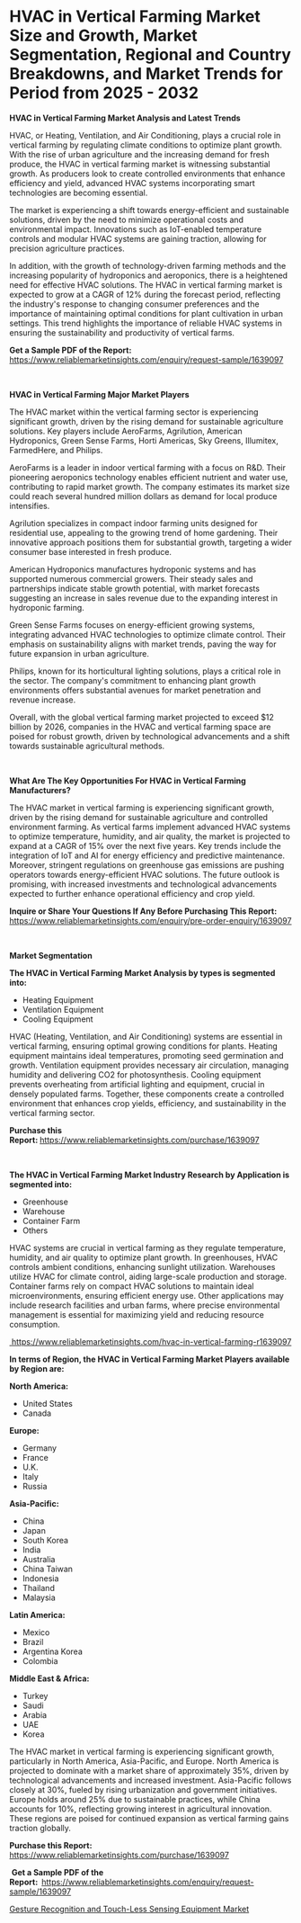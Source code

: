 <p><h1>HVAC in Vertical Farming Market Size and Growth, Market Segmentation, Regional and Country Breakdowns, and Market Trends for Period from 2025 -  2032</h1></p><p><strong>HVAC in Vertical Farming Market Analysis and Latest Trends</strong></p>
<p><p>HVAC, or Heating, Ventilation, and Air Conditioning, plays a crucial role in vertical farming by regulating climate conditions to optimize plant growth. With the rise of urban agriculture and the increasing demand for fresh produce, the HVAC in vertical farming market is witnessing substantial growth. As producers look to create controlled environments that enhance efficiency and yield, advanced HVAC systems incorporating smart technologies are becoming essential. </p><p>The market is experiencing a shift towards energy-efficient and sustainable solutions, driven by the need to minimize operational costs and environmental impact. Innovations such as IoT-enabled temperature controls and modular HVAC systems are gaining traction, allowing for precision agriculture practices. </p><p>In addition, with the growth of technology-driven farming methods and the increasing popularity of hydroponics and aeroponics, there is a heightened need for effective HVAC solutions. The HVAC in vertical farming market is expected to grow at a CAGR of 12% during the forecast period, reflecting the industry's response to changing consumer preferences and the importance of maintaining optimal conditions for plant cultivation in urban settings. This trend highlights the importance of reliable HVAC systems in ensuring the sustainability and productivity of vertical farms.</p></p>
<p><strong>Get a Sample PDF of the Report:&nbsp;</strong> <a href="https://www.reliablemarketinsights.com/enquiry/request-sample/1639097?utm_campaign=2214&utm_medium=2&utm_source=Github&utm_content=ia&utm_term=23032025&utm_id=hvac-in-vertical-farming">https://www.reliablemarketinsights.com/enquiry/request-sample/1639097</a></p>
<p>&nbsp;</p>
<p><strong>HVAC in Vertical Farming Major Market Players</strong></p>
<p><p>The HVAC market within the vertical farming sector is experiencing significant growth, driven by the rising demand for sustainable agriculture solutions. Key players include AeroFarms, Agrilution, American Hydroponics, Green Sense Farms, Horti Americas, Sky Greens, Illumitex, FarmedHere, and Philips.</p><p>AeroFarms is a leader in indoor vertical farming with a focus on R&D. Their pioneering aeroponics technology enables efficient nutrient and water use, contributing to rapid market growth. The company estimates its market size could reach several hundred million dollars as demand for local produce intensifies.</p><p>Agrilution specializes in compact indoor farming units designed for residential use, appealing to the growing trend of home gardening. Their innovative approach positions them for substantial growth, targeting a wider consumer base interested in fresh produce.</p><p>American Hydroponics manufactures hydroponic systems and has supported numerous commercial growers. Their steady sales and partnerships indicate stable growth potential, with market forecasts suggesting an increase in sales revenue due to the expanding interest in hydroponic farming.</p><p>Green Sense Farms focuses on energy-efficient growing systems, integrating advanced HVAC technologies to optimize climate control. Their emphasis on sustainability aligns with market trends, paving the way for future expansion in urban agriculture.</p><p>Philips, known for its horticultural lighting solutions, plays a critical role in the sector. The company's commitment to enhancing plant growth environments offers substantial avenues for market penetration and revenue increase.</p><p>Overall, with the global vertical farming market projected to exceed $12 billion by 2026, companies in the HVAC and vertical farming space are poised for robust growth, driven by technological advancements and a shift towards sustainable agricultural methods.</p></p>
<p>&nbsp;</p>
<p><strong>What Are The Key Opportunities For HVAC in Vertical Farming Manufacturers?</strong></p>
<p><p>The HVAC market in vertical farming is experiencing significant growth, driven by the rising demand for sustainable agriculture and controlled environment farming. As vertical farms implement advanced HVAC systems to optimize temperature, humidity, and air quality, the market is projected to expand at a CAGR of 15% over the next five years. Key trends include the integration of IoT and AI for energy efficiency and predictive maintenance. Moreover, stringent regulations on greenhouse gas emissions are pushing operators towards energy-efficient HVAC solutions. The future outlook is promising, with increased investments and technological advancements expected to further enhance operational efficiency and crop yield.</p></p>
<p><strong>Inquire or Share Your Questions If Any Before Purchasing This Report:</strong> <a href="https://www.reliablemarketinsights.com/enquiry/pre-order-enquiry/1639097?utm_campaign=2214&utm_medium=2&utm_source=Github&utm_content=ia&utm_term=23032025&utm_id=hvac-in-vertical-farming">https://www.reliablemarketinsights.com/enquiry/pre-order-enquiry/1639097</a></p>
<p>&nbsp;</p>
<p><strong>Market Segmentation</strong></p>
<p><strong>The HVAC in Vertical Farming Market Analysis by types is segmented into:</strong></p>
<p><ul><li>Heating Equipment</li><li>Ventilation Equipment</li><li>Cooling Equipment</li></ul></p>
<p><p>HVAC (Heating, Ventilation, and Air Conditioning) systems are essential in vertical farming, ensuring optimal growing conditions for plants. Heating equipment maintains ideal temperatures, promoting seed germination and growth. Ventilation equipment provides necessary air circulation, managing humidity and delivering CO2 for photosynthesis. Cooling equipment prevents overheating from artificial lighting and equipment, crucial in densely populated farms. Together, these components create a controlled environment that enhances crop yields, efficiency, and sustainability in the vertical farming sector.</p></p>
<p><strong>Purchase this Report:&nbsp;</strong><a href="https://www.reliablemarketinsights.com/purchase/1639097?utm_campaign=2214&utm_medium=2&utm_source=Github&utm_content=ia&utm_term=23032025&utm_id=hvac-in-vertical-farming">https://www.reliablemarketinsights.com/purchase/1639097</a></p>
<p>&nbsp;</p>
<p><strong>The HVAC in Vertical Farming Market Industry Research by Application is segmented into:</strong></p>
<p><ul><li>Greenhouse</li><li>Warehouse</li><li>Container Farm</li><li>Others</li></ul></p>
<p><p>HVAC systems are crucial in vertical farming as they regulate temperature, humidity, and air quality to optimize plant growth. In greenhouses, HVAC controls ambient conditions, enhancing sunlight utilization. Warehouses utilize HVAC for climate control, aiding large-scale production and storage. Container farms rely on compact HVAC solutions to maintain ideal microenvironments, ensuring efficient energy use. Other applications may include research facilities and urban farms, where precise environmental management is essential for maximizing yield and reducing resource consumption.</p></p>
<p><a href="https://www.reliablemarketinsights.com/hvac-in-vertical-farming-r1639097?utm_campaign=2214&utm_medium=2&utm_source=Github&utm_content=ia&utm_term=23032025&utm_id=hvac-in-vertical-farming">&nbsp;https://www.reliablemarketinsights.com/hvac-in-vertical-farming-r1639097</a></p>
<p><strong>In terms of Region, the HVAC in Vertical Farming Market Players available by Region are:</strong></p>
<p>
    <p> <strong> North America: </strong>
        <ul>
            <li>United States</li>
            <li>Canada</li>
        </ul>
        </p> 
    <p> <strong> Europe: </strong>
        <ul>
            <li>Germany</li>
            <li>France</li>
            <li>U.K.</li>
            <li>Italy</li>
            <li>Russia</li>
        </ul>
        </p> 
    <p> <strong> Asia-Pacific: </strong>
        <ul>
            <li>China</li>
            <li>Japan</li>
            <li>South Korea</li>
            <li>India</li>
            <li>Australia</li>
            <li>China Taiwan</li>
            <li>Indonesia</li>
            <li>Thailand</li>
            <li>Malaysia</li>
        </ul>
        </p> 
    <p> <strong> Latin America: </strong>
        <ul>
            <li>Mexico</li>
            <li>Brazil</li>
            <li>Argentina Korea</li>
            <li>Colombia</li>
        </ul>
        </p> 
    <p> <strong> Middle East & Africa: </strong>
        <ul>
            <li>Turkey</li>
            <li>Saudi</li>
            <li>Arabia</li>
            <li>UAE</li>
            <li>Korea</li>
        </ul>
    </p>
    </p>
<p><p>The HVAC market in vertical farming is experiencing significant growth, particularly in North America, Asia-Pacific, and Europe. North America is projected to dominate with a market share of approximately 35%, driven by technological advancements and increased investment. Asia-Pacific follows closely at 30%, fueled by rising urbanization and government initiatives. Europe holds around 25% due to sustainable practices, while China accounts for 10%, reflecting growing interest in agricultural innovation. These regions are poised for continued expansion as vertical farming gains traction globally.</p></p>
<p><strong>Purchase this Report: </strong><a href="https://www.reliablemarketinsights.com/purchase/1639097?utm_campaign=2214&utm_medium=2&utm_source=Github&utm_content=ia&utm_term=23032025&utm_id=hvac-in-vertical-farming">https://www.reliablemarketinsights.com/purchase/1639097</a></p>
<p>&nbsp;<strong>Get a Sample PDF of the Report:&nbsp;&nbsp;</strong><a href="https://www.reliablemarketinsights.com/enquiry/request-sample/1639097?utm_campaign=2214&utm_medium=2&utm_source=Github&utm_content=ia&utm_term=23032025&utm_id=hvac-in-vertical-farming">https://www.reliablemarketinsights.com/enquiry/request-sample/1639097</a></p>
<p><strong></strong></p>
<p><p><a href="https://github.com/mcfred89/Market-Research-Report-List-1/blob/main/gesture-recognition-and-touch-less-sensing-equipment-market.md?utm_campaign=2214&utm_medium=2&utm_source=Github&utm_content=ia&utm_term=23032025&utm_id=hvac-in-vertical-farming">Gesture Recognition and Touch-Less Sensing Equipment Market</a></p></p>